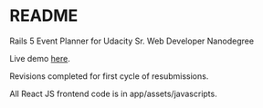 # README

Rails 5 Event Planner for Udacity Sr. Web Developer Nanodegree

Live demo [here](https://pure-fortress-81588.herokuapp.com). 

Revisions completed for first cycle of resubmissions.

All React JS frontend code is in app/assets/javascripts.
